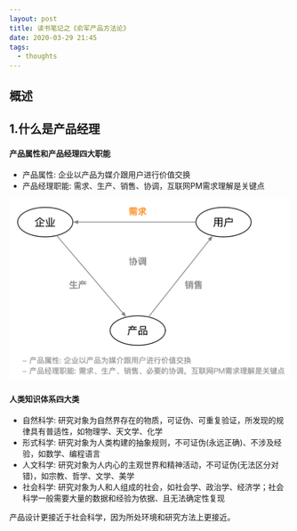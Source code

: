 ```yaml
---
layout: post
title: 读书笔记之《俞军产品方法论》
date: 2020-03-29 21:45
tags:
  - thoughts
---
```


## 概述


## 1.什么是产品经理
#### 产品属性和产品经理四大职能
- 产品属性: 企业以产品为媒介跟用户进行价值交换
- 产品经理职能: 需求、生产、销售、协调，互联网PM需求理解是关键点

![front.png](https://raw.githubusercontent.com/nieannote/nieannote.github.io/master/images/20200329/pm-zhineng.png)

#### 人类知识体系四大类
- 自然科学: 研究对象为自然界存在的物质，可证伪、可重复验证，所发现的规律具有普适性，如物理学、天文学、化学
- 形式科学: 研究对象为人类构建的抽象规则，不可证伪(永远正确)、不涉及经验，如数学、编程语言
- 人文科学: 研究对象为人内心的主观世界和精神活动，不可证伪(无法区分对错)，如宗教、哲学、文学、美学
- 社会科学: 研究对象为人和人组成的社会，如社会学、政治学、经济学；社会科学一般需要大量的数据和经验为依据、且无法确定性复现

产品设计更接近于社会科学，因为所处环境和研究方法上更接近。
